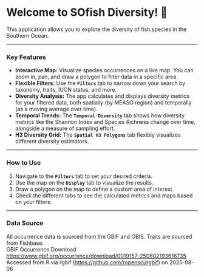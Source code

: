 # Welcome to SOfish Diversity! 🎣

This application allows you to explore the diversity of fish species in the Southern Ocean.

***

### Key Features
* **Interactive Map:** Visualize species occurrences on a live map. You can zoom in, pan, and draw a polygon to filter data in a specific area.
* **Flexible Filters:** Use the **`Filters`** tab to narrow down your search by taxonomy, traits, IUCN status, and more.
* **Diversity Analysis:** The app calculates and displays diversity metrics for your filtered data, both spatially (by MEASO region) and temporally (as a moving average over time).
* **Temporal Trends:** The **`Temporal Diversity`** tab shows how diversity metrics like the Shannon Index and Species Richness change over time, alongside a measure of sampling effort.
* **H3 Diversity Grid:** The **`Spatial H3 Polygons`** tab flexibly visualizes different diversity estimators.

***

### How to Use
1.  Navigate to the **`Filters`** tab to set your desired criteria.
2.  Use the map on the **`Display`** tab to visualize the results.
3.  Draw a polygon on the map to define a custom area of interest.
4.  Check the different tabs to see the calculated metrics and maps based on your filters.

***

### Data Source
All occurrence data is sourced from the GBIF and OBIS. Traits are sourced from Fishbase.<br>
GBIF Occurrence Download https://www.gbif.org/occurrence/download/0019157-250802193616735 Accessed from R via rgbif (https://github.com/ropensci/rgbif) on 2025-08-06
